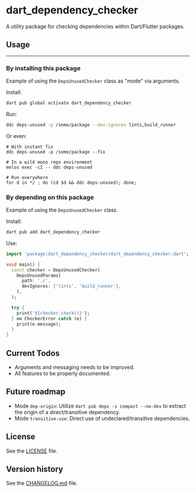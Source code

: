 # dart_dependency_checker

A utility package for checking dependencies within Dart/Flutter packages.

## Usage

<hr />

### By installing this package

Example of using the `DepsUnusedChecker` class as "mode" via arguments.

Install:
```bash
dart pub global activate dart_dependency_checker
```

Run:
```bash
ddc deps-unused -p /some/package --dev-ignores lints,build_runner
```

Or even:
```
# With instant fix
ddc deps-unused -p /some/package --fix

# In a wild mono repo environment
melos exec -c1 -- ddc deps-unused

# Run everywhere
for d in */ ; do (cd $d && ddc deps-unused); done;
```

### By depending on this package

Example of using the `DepsUnusedChecker` class.

Install:
```bash
dart pub add dart_dependency_checker
```

Use:
```dart
import 'package:dart_dependency_checker/dart_dependency_checker.dart';

void main() {
  const checker = DepsUnusedChecker(
    DepsUnusedParams(
      path: './',
      devIgnores: {'lints', 'build_runner'},
    ),
  );

  try {
    print('${checker.check()}');
  } on CheckerError catch (e) {
    print(e.message);
  }
}
 ```

## Current Todos

- Arguments and messaging needs to be improved.
- All features to be properly documented.

## Future roadmap

- Mode `dep-origin`: Utilize `dart pub deps -s compact --no-dev` to extract the origin of a direct/transitive dependency.
- Mode `transitive-use`: Direct use of undeclared/transitive dependencies.

## License

See the [LICENSE](LICENSE) file.

## Version history

See the [CHANGELOG.md](CHANGELOG.md) file.
